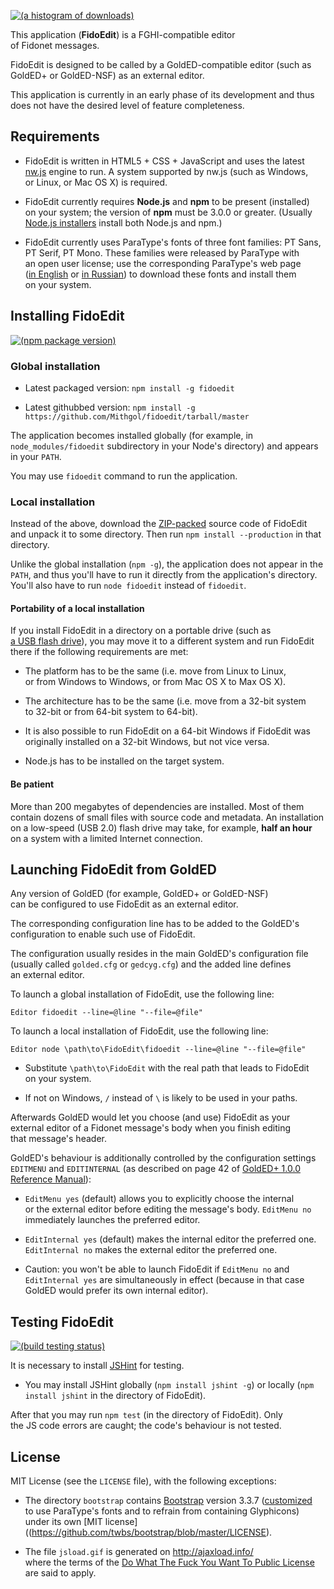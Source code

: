 [![(a histogram of downloads)](https://nodei.co/npm-dl/fidoedit.png?height=3)](https://npmjs.org/package/fidoedit)

This application (**FidoEdit**) is a FGHI-compatible editor of Fidonet messages.

FidoEdit is designed to be called by a GoldED-compatible editor (such as GoldED+ or GoldED-NSF) as an external editor.

This application is currently in an early phase of its development and thus does not have the desired level of feature completeness.

## Requirements

* FidoEdit is written in HTML5 + CSS + JavaScript and uses the latest [nw.js](https://github.com/nwjs/nw.js) engine to run. A system supported by nw.js (such as Windows, or Linux, or Mac OS X) is required.

* FidoEdit currently requires **Node.js** and **npm** to be present (installed) on your system; the version of **npm** must be 3.0.0 or greater. (Usually [Node.js installers](https://nodejs.org/en/download/) install both Node.js and npm.)

* FidoEdit currently uses ParaType's fonts of three font families: PT Sans, PT Serif, PT Mono. These families were released by ParaType with an open user license; use the corresponding ParaType's web page ([in English](http://www.paratype.com/public/) or [in Russian](http://www.paratype.ru/public/)) to download these fonts and install them on your system.

## Installing FidoEdit

[![(npm package version)](https://nodei.co/npm/fidoedit.png?downloads=true&downloadRank=true)](https://npmjs.org/package/fidoedit)

### Global installation

* Latest packaged version: `npm install -g fidoedit`

* Latest githubbed version: `npm install -g https://github.com/Mithgol/fidoedit/tarball/master`

The application becomes installed globally (for example, in `node_modules/fidoedit` subdirectory in your Node's directory) and appears in your `PATH`.

You may use `fidoedit` command to run the application.

### Local installation

Instead of the above, download the [ZIP-packed](https://github.com/Mithgol/fidoedit/archive/master.zip) source code of FidoEdit and unpack it to some directory. Then run `npm install --production` in that directory.

Unlike the global installation (`npm -g`), the application does not appear in the `PATH`, and thus you'll have to run it directly from the application's directory. You'll also have to run `node fidoedit` instead of `fidoedit`.

#### Portability of a local installation

If you install FidoEdit in a directory on a portable drive (such as [a USB flash drive](https://en.wikipedia.org/wiki/USB_flash_drive)), you may move it to a different system and run FidoEdit there if the following requirements are met:

* The platform has to be the same (i.e. move from Linux to Linux, or from Windows to Windows, or from Mac OS X to Max OS X).

* The architecture has to be the same (i.e. move from a 32-bit system to 32-bit or from 64-bit system to 64-bit).

* It is also possible to run FidoEdit on a 64-bit Windows if FidoEdit was originally installed on a 32-bit Windows, but not vice versa.

* Node.js has to be installed on the target system.

#### Be patient

More than 200 megabytes of dependencies are installed. Most of them contain dozens of small files with source code and metadata. An installation on a low-speed (USB 2.0) flash drive may take, for example, **half an hour** on a system with a limited Internet connection.

## Launching FidoEdit from GoldED

Any version of GoldED (for example, GoldED+ or GoldED-NSF) can be configured to use FidoEdit as an external editor.

The corresponding configuration line has to be added to the GoldED's configuration to enable such use of FidoEdit.

The configuration usually resides in the main GoldED's configuration file (usually called `golded.cfg` or `gedcyg.cfg`) and the added line defines an external editor.

To launch a global installation of FidoEdit, use the following line:

    Editor fidoedit --line=@line "--file=@file"

To launch a local installation of FidoEdit, use the following line:

    Editor node \path\to\FidoEdit\fidoedit --line=@line "--file=@file"

* Substitute `\path\to\FidoEdit` with the real path that leads to FidoEdit on your system.

* If not on Windows, `/` instead of `\` is likely to be used in your paths.

Afterwards GoldED would let you choose (and use) FidoEdit as your external editor of a Fidonet message's body when you finish editing that message's header.

GoldED's behaviour is additionally controlled by the configuration settings `EDITMENU` and `EDITINTERNAL` (as described on page 42 of [GoldED+ 1.0.0 Reference Manual](https://sourceforge.net/projects/golded-plus/files/golded-plus-manual/)):

* `EditMenu yes` (default) allows you to explicitly choose the internal or the external editor before editing the message's body. `EditMenu no` immediately launches the preferred editor.

* `EditInternal yes` (default) makes the internal editor the preferred one. `EditInternal no` makes the external editor the preferred one.

* Caution: you won't be able to launch FidoEdit if `EditMenu no` and `EditInternal yes` are simultaneously in effect (because in that case GoldED would prefer its own internal editor).

## Testing FidoEdit

[![(build testing status)](https://img.shields.io/travis/Mithgol/fidoedit/master.svg?style=plastic)](https://travis-ci.org/Mithgol/fidoedit)

It is necessary to install [JSHint](http://jshint.com/) for testing.

* You may install JSHint globally (`npm install jshint -g`) or locally (`npm install jshint` in the directory of FidoEdit).

After that you may run `npm test` (in the directory of FidoEdit). Only the JS code errors are caught; the code's behaviour is not tested.

## License

MIT License (see the `LICENSE` file), with the following exceptions:

* The directory `bootstrap` contains [Bootstrap](http://getbootstrap.com/) version 3.3.7 ([customized](http://getbootstrap.com/customize/) to use ParaType's fonts and to refrain from containing Glyphicons) under its own [MIT license]((https://github.com/twbs/bootstrap/blob/master/LICENSE).

* The file `jsload.gif` is generated on http://ajaxload.info/ where the terms of the [Do What The Fuck You Want To Public License](http://www.wtfpl.net/) are said to apply.
